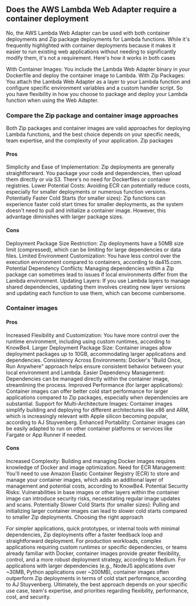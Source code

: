 ## Does the AWS Lambda Web Adapter require a container deployment

No, the AWS Lambda Web Adapter can be used with both container deployments and Zip package deployments for Lambda functions. 
While it's frequently highlighted with container deployments because it makes it easier to run existing web applications without needing to significantly modify them, it's not a requirement. 
Here's how it works in both cases

With Container Images: You include the Lambda Web Adapter binary in your Dockerfile and deploy the container image to Lambda.
With Zip Packages: You attach the Lambda Web Adapter as a layer to your Lambda function and configure specific environment variables and a custom handler script. 
So you have flexibility in how you choose to package and deploy your Lambda function when using the Web Adapter. 

### Compare the Zip package and container image approaches

Both Zip packages and container images are valid approaches for deploying Lambda functions, and the best choice depends on your specific needs, team expertise, and the complexity of your application. 
Zip packages

#### Pros
Simplicity and Ease of Implementation: Zip deployments are generally straightforward. You package your code and dependencies, then upload them directly or via S3. There's no need for Dockerfiles or container registries.
Lower Potential Costs: Avoiding ECR can potentially reduce costs, especially for smaller deployments or numerous function versions.
Potentially Faster Cold Starts (for smaller sizes): Zip functions can experience faster cold start times for smaller deployments, as the system doesn't need to pull and initialize a container image. However, this advantage diminishes with larger package sizes. 

#### Cons
Deployment Package Size Restriction: Zip deployments have a 50MB size limit (compressed), which can be limiting for large dependencies or data files.
Limited Environment Customization: You have less control over the execution environment compared to containers, according to da415.com.
Potential Dependency Conflicts: Managing dependencies within a Zip package can sometimes lead to issues if local environments differ from the Lambda environment.
Updating Layers: If you use Lambda layers to manage shared dependencies, updating them involves creating new layer versions and updating each function to use them, which can become cumbersome. 

### Container images

#### Pros
Increased Flexibility and Customization: You have more control over the runtime environment, including using custom runtimes, according to KnowBe4.
Larger Deployment Package Size: Container images allow deployment packages up to 10GB, accommodating larger applications and dependencies.
Consistency Across Environments: Docker's "Build Once, Run Anywhere" approach helps ensure consistent behavior between your local environment and Lambda.
Easier Dependency Management: Dependencies can be managed directly within the container image, streamlining the process.
Improved Performance (for larger applications): Container images can offer better cold start performance for larger applications compared to Zip packages, especially when dependencies are substantial.
Support for Multi-Architecture Images: Container images simplify building and deploying for different architectures like x86 and ARM, which is increasingly relevant with Apple silicon becoming popular, according to AJ Stuyvenberg.
Enhanced Portability: Container images can be easily adapted to run on other container platforms or services like Fargate or App Runner if needed. 

#### Cons
Increased Complexity: Building and managing Docker images requires knowledge of Docker and image optimization.
Need for ECR Management: You'll need to use Amazon Elastic Container Registry (ECR) to store and manage your container images, which adds an additional layer of management and potential costs, according to KnowBe4.
Potential Security Risks: Vulnerabilities in base images or other layers within the container image can introduce security risks, necessitating regular image updates and scans.
Potentially Slower Cold Starts (for smaller sizes): Pulling and initializing larger container images can lead to slower cold starts compared to smaller Zip deployments. 
Choosing the right approach

For simpler applications, quick prototypes, or internal tools with minimal dependencies, Zip deployments offer a faster feedback loop and straightforward deployment.
For production workloads, complex applications requiring custom runtimes or specific dependencies, or teams already familiar with Docker, container images provide greater flexibility, control, and a more robust deployment strategy, according to Medium.
For applications with larger dependencies (e.g., NodeJS applications over ~30MB, Python applications over ~200MB), container images often outperform Zip deployments in terms of cold start performance, according to AJ Stuyvenberg. 
Ultimately, the best approach depends on your specific use case, team's expertise, and priorities regarding flexibility, performance, cost, and security.